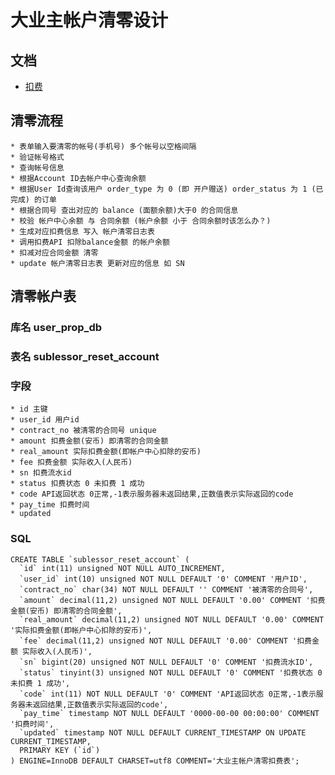 # 大业主帐户清零设计

## 文档

* [扣费](http://git.corp.anjuke.com/_broker_java_api/doc/browse/master/API-Document/threeNetTrade/api.md#%E6%89%A3%E8%B4%B9%EF%BC%88%E7%AB%9E%E4%BB%B7%E7%BB%93%E7%AE%97%EF%BC%89%28%E6%A0%B9%E6%8D%AE%E8%B4%A6%E6%88%B7ID%29)

## 清零流程
    * 表单输入要清零的帐号(手机号) 多个帐号以空格间隔
    * 验证帐号格式
    * 查询帐号信息
    * 根据Account ID去帐户中心查询余额
    * 根据User Id查询该用户 order_type 为 0 (即 开户赠送) order_status 为 1 (已完成) 的订单
    * 根据合同号 查出对应的 balance (面额余额)大于0 的合同信息 
    * 校验 帐户中心余额 与 合同余额 (帐户余额 小于 合同余额时该怎么办？)
    * 生成对应扣费信息 写入 帐户清零日志表
    * 调用扣费API 扣除balance金额 的帐户余额
    * 扣减对应合同金额 清零
    * update 帐户清零日志表 更新对应的信息 如 SN 

## 清零帐户表

### 库名 user_prop_db

### 表名 sublessor_reset_account

### 字段
    * id 主键
    * user_id 用户id
    * contract_no 被清零的合同号 unique
    * amount 扣费金额(安币) 即清零的合同金额
    * real_amount 实际扣费金额(即帐户中心扣除的安币)
    * fee 扣费金额 实际收入(人民币)
    * sn 扣费流水id
    * status 扣费状态 0 未扣费 1 成功
    * code API返回状态 0正常,-1表示服务器未返回结果,正数值表示实际返回的code
    * pay_time 扣费时间
    * updated 

### SQL

```
CREATE TABLE `sublessor_reset_account` (
  `id` int(11) unsigned NOT NULL AUTO_INCREMENT,
  `user_id` int(10) unsigned NOT NULL DEFAULT '0' COMMENT '用户ID',
  `contract_no` char(34) NOT NULL DEFAULT '' COMMENT '被清零的合同号',
  `amount` decimal(11,2) unsigned NOT NULL DEFAULT '0.00' COMMENT '扣费金额(安币) 即清零的合同金额',
  `real_amount` decimal(11,2) unsigned NOT NULL DEFAULT '0.00' COMMENT '实际扣费金额(即帐户中心扣除的安币)',
  `fee` decimal(11,2) unsigned NOT NULL DEFAULT '0.00' COMMENT '扣费金额 实际收入(人民币)',
  `sn` bigint(20) unsigned NOT NULL DEFAULT '0' COMMENT '扣费流水ID',
  `status` tinyint(3) unsigned NOT NULL DEFAULT '0' COMMENT '扣费状态 0 未扣费 1 成功',
  `code` int(11) NOT NULL DEFAULT '0' COMMENT 'API返回状态 0正常,-1表示服务器未返回结果,正数值表示实际返回的code',
  `pay_time` timestamp NOT NULL DEFAULT '0000-00-00 00:00:00' COMMENT '扣费时间',
  `updated` timestamp NOT NULL DEFAULT CURRENT_TIMESTAMP ON UPDATE CURRENT_TIMESTAMP,
  PRIMARY KEY (`id`)
) ENGINE=InnoDB DEFAULT CHARSET=utf8 COMMENT='大业主帐户清零扣费表';
```


